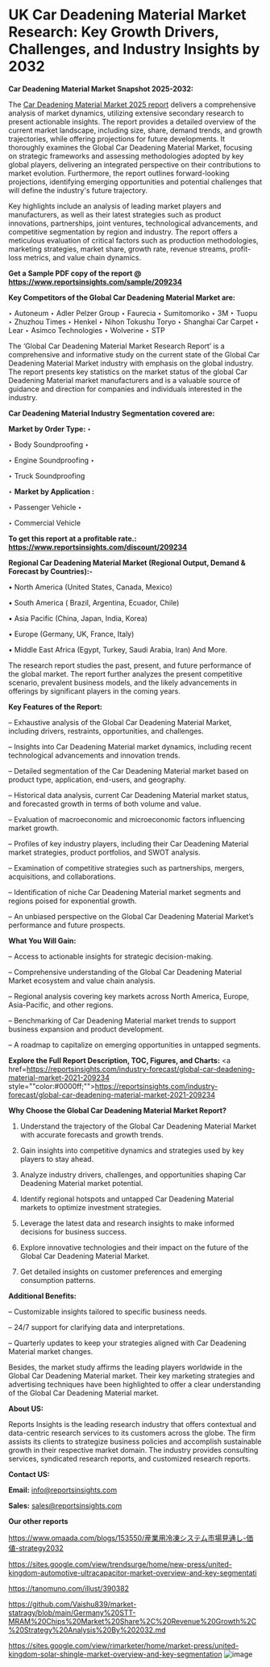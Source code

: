 # UK Car Deadening Material Market Research: Key Growth Drivers, Challenges, and Industry Insights by 2032

<strong>Car Deadening Material Market Snapshot 2025-2032:</strong>

The <a href=https://www.reportsinsights.com/sample/209234>Car Deadening Material Market 2025 report</a> delivers a comprehensive analysis of market dynamics, utilizing extensive secondary research to present actionable insights. The report provides a detailed overview of the current market landscape, including size, share, demand trends, and growth trajectories, while offering projections for future developments. It thoroughly examines the Global Car Deadening Material Market, focusing on strategic frameworks and assessing methodologies adopted by key global players, delivering an integrated perspective on their contributions to market evolution. Furthermore, the report outlines forward-looking projections, identifying emerging opportunities and potential challenges that will define the industry's future trajectory.

Key highlights include an analysis of leading market players and manufacturers, as well as their latest strategies such as product innovations, partnerships, joint ventures, technological advancements, and competitive segmentation by region and industry. The report offers a meticulous evaluation of critical factors such as production methodologies, marketing strategies, market share, growth rate, revenue streams, profit-loss metrics, and value chain dynamics.

<strong>Get a Sample PDF copy of the report @ <a href=https://www.reportsinsights.com/sample/209234 style=color:#0000ff;>https://www.reportsinsights.com/sample/209234</a></strong>

<strong>Key Competitors of the Global Car Deadening Material Market are:</strong>

‣ Autoneum
‣ Adler Pelzer Group
‣ Faurecia
‣ Sumitomoriko
‣ 3M
‣ Tuopu
‣ Zhuzhou Times
‣ Henkel
‣ Nihon Tokushu Toryo
‣ Shanghai Car Carpet
‣ Lear
‣ Asimco Technologies
‣ Wolverine
‣ STP

The ‘Global Car Deadening Material Market Research Report’ is a comprehensive and informative study on the current state of the Global Car Deadening Material Market industry with emphasis on the global industry. The report presents key statistics on the market status of the global Car Deadening Material market manufacturers and is a valuable source of guidance and direction for companies and individuals interested in the industry.

<strong>Car Deadening Material Industry Segmentation covered are:</strong>

<strong>Market by Order Type: </strong>
‣ 

‣ Body Soundproofing
‣ 

‣ Engine Soundproofing
‣ 

‣ Truck Soundproofing

‣ 
<strong>Market by Application :</strong>

‣ Passenger Vehicle
‣ 

‣ Commercial Vehicle

<strong>To get this report at a profitable rate.: <a href=https://www.reportsinsights.com/discount/209234 style=color:#0000ff;>https://www.reportsinsights.com/discount/209234</a></strong>

<strong>Regional Car Deadening Material Market (Regional Output, Demand &amp; Forecast by Countries):-</strong>

• North America (United States, Canada, Mexico)

• South America ( Brazil, Argentina, Ecuador, Chile)

• Asia Pacific (China, Japan, India, Korea)

• Europe (Germany, UK, France, Italy)

• Middle East Africa (Egypt, Turkey, Saudi Arabia, Iran) And More.

The research report studies the past, present, and future performance of the global market. The report further analyzes the present competitive scenario, prevalent business models, and the likely advancements in offerings by significant players in the coming years.

<strong>Key Features of the Report:</strong>

– Exhaustive analysis of the Global Car Deadening Material Market, including drivers, restraints, opportunities, and challenges.

– Insights into Car Deadening Material market dynamics, including recent technological advancements and innovation trends.

– Detailed segmentation of the Car Deadening Material market based on product type, application, end-users, and geography.

– Historical data analysis, current Car Deadening Material market status, and forecasted growth in terms of both volume and value.

– Evaluation of macroeconomic and microeconomic factors influencing market growth.

– Profiles of key industry players, including their Car Deadening Material market strategies, product portfolios, and SWOT analysis.

– Examination of competitive strategies such as partnerships, mergers, acquisitions, and collaborations.

– Identification of niche Car Deadening Material market segments and regions poised for exponential growth.

– An unbiased perspective on the Global Car Deadening Material Market’s performance and future prospects.

<strong>What You Will Gain:</strong>

– Access to actionable insights for strategic decision-making.

– Comprehensive understanding of the Global Car Deadening Material Market ecosystem and value chain analysis.

– Regional analysis covering key markets across North America, Europe, Asia-Pacific, and other regions.

– Benchmarking of Car Deadening Material market trends to support business expansion and product development.

– A roadmap to capitalize on emerging opportunities in untapped segments.

<strong>Explore the Full Report Description, TOC, Figures, and Charts:</strong>
<a href=https://reportsinsights.com/industry-forecast/global-car-deadening-material-market-2021-209234 style=""color:#0000ff;"">https://reportsinsights.com/industry-forecast/global-car-deadening-material-market-2021-209234</a>

<strong>Why Choose the Global Car Deadening Material Market Report?</strong>

1. Understand the trajectory of the Global Car Deadening Material Market with accurate forecasts and growth trends.

2. Gain insights into competitive dynamics and strategies used by key players to stay ahead.

3. Analyze industry drivers, challenges, and opportunities shaping Car Deadening Material market potential.

4. Identify regional hotspots and untapped Car Deadening Material markets to optimize investment strategies.

5. Leverage the latest data and research insights to make informed decisions for business success.

6. Explore innovative technologies and their impact on the future of the Global Car Deadening Material Market.

7. Get detailed insights on customer preferences and emerging consumption patterns.

<strong>Additional Benefits:</strong>

– Customizable insights tailored to specific business needs.

– 24/7 support for clarifying data and interpretations.

– Quarterly updates to keep your strategies aligned with Car Deadening Material market changes.

Besides, the market study affirms the leading players worldwide in the Global Car Deadening Material market. Their key marketing strategies and advertising techniques have been highlighted to offer a clear understanding of the Global Car Deadening Material market.

<strong><strong>About US</strong>:</strong>

Reports Insights is the leading research industry that offers contextual and data-centric research services to its customers across the globe. The firm assists its clients to strategize business policies and accomplish sustainable growth in their respective market domain. The industry provides consulting services, syndicated research reports, and customized research reports.

<strong>Contact US:</strong>

<p class=><b>Email:</b> <a href=mailto:info@reportsinsights.com>info@reportsinsights.com</a></p>
<p class=><b>Sales:</b> <a href=mailto:sales@reportsinsights.com>sales@reportsinsights.com</a></p>

<strong>Our other reports</strong>

<a href=https://www.omaada.com/blogs/153550/産業用冷凍システム市場見通し-価値-strategy2032>https://www.omaada.com/blogs/153550/産業用冷凍システム市場見通し-価値-strategy2032</a>

<a href=https://sites.google.com/view/trendsurge/home/new-press/united-kingdom-automotive-ultracapacitor-market-overview-and-key-segmentati>https://sites.google.com/view/trendsurge/home/new-press/united-kingdom-automotive-ultracapacitor-market-overview-and-key-segmentati</a>

<a href=https://tanomuno.com/illust/390382>https://tanomuno.com/illust/390382</a>

<a href=https://github.com/Vaishu839/market-statragy/blob/main/Germany%20STT-MRAM%20Chips%20Market%20Share%2C%20Revenue%20Growth%2C%20Strategy%20Analysis%20By%202032.md>https://github.com/Vaishu839/market-statragy/blob/main/Germany%20STT-MRAM%20Chips%20Market%20Share%2C%20Revenue%20Growth%2C%20Strategy%20Analysis%20By%202032.md</a>

<a href=https://sites.google.com/view/rimarketer/home/market-press/united-kingdom-solar-shingle-market-overview-and-key-segmentation>https://sites.google.com/view/rimarketer/home/market-press/united-kingdom-solar-shingle-market-overview-and-key-segmentation</a>
![image](https://github.com/user-attachments/assets/b3fcb867-df63-4d7e-b305-4a60187fbaa0)
